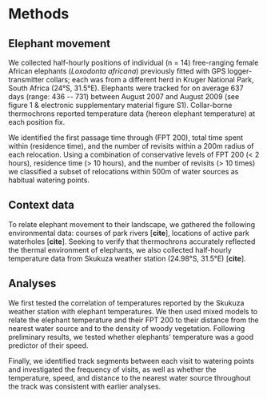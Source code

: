 
# Methods

## Elephant movement

We collected half-hourly positions of individual (n = 14) free-ranging female African elephants (*Loxodonta africana*) previously fitted with GPS logger-transmitter collars; each was from a different herd in Kruger National Park, South Africa (24°S, 31.5°E). Elephants were tracked for on average 637 days (range: 436 -- 731) between August 2007 and August 2009 (see figure 1 & electronic supplementary material figure S1). Collar-borne thermochrons reported temperature data (hereon elephant temperature) at each position fix.

We identified the first passage time through (FPT 200), total time spent within (residence time), and the number of revisits within a 200m radius of each relocation. Using a combination of conservative levels of FPT 200 (< 2 hours), residence time (> 10 hours), and the number of revisits (> 10 times) we classified a subset of relocations within 500m of water sources as habitual watering points.

## Context data

To relate elephant movement to their landscape, we gathered the following environmental data: courses of park rivers [**cite**], locations of active park waterholes [**cite**]. Seeking to verify that thermochrons accurately reflected the thermal environment of elephants, we also collected half-hourly temperature data from Skukuza weather station (24.98°S, 31.5°E) [**cite**].

## Analyses

We first tested the correlation of temperatures reported by the Skukuza weather station with elephant temperatures.
We then used mixed models to relate the elephant temperature and their FPT 200 to their distance from the nearest water source and to the density of woody vegetation. Following preliminary results, we tested whether elephants' temperature was a good predictor of their speed.

Finally, we identified track segments between each visit to watering points and investigated the frequency of visits, as well as whether the temperature, speed, and distance to the nearest water source throughout the track was consistent with earlier analyses.
